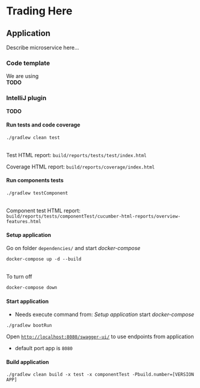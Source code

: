 # Trading Here

## Application

Describe microservice here...

### Code template

We are using  
**TODO**

### IntelliJ plugin
**TODO**

#### Run tests and code coverage
```
./gradlew clean test
```
\
Test HTML report: `build/reports/tests/test/index.html`

Coverage HTML report: `build/reports/coverage/index.html`

#### Run components tests
```
./gradlew testComponent
```
\
Component test HTML report: `build/reports/tests/componentTest/cucumber-html-reports/overview-features.html`

#### Setup application
Go on folder `dependencies/` and start _docker-compose_
```
docker-compose up -d --build
```
\
To turn off
```bash
docker-compose down
```

#### Start application
* Needs execute command from: _Setup application_ start _docker-compose_
```
./gradlew bootRun
```
Open [`http://localhost:8080/swagger-ui/`](http://localhost:8080/swagger-ui/) to use endpoints from application

* default port app is `8080`

#### Build application
```
./gradlew clean build -x test -x componentTest -Pbuild.number=[VERSION APP]
```

